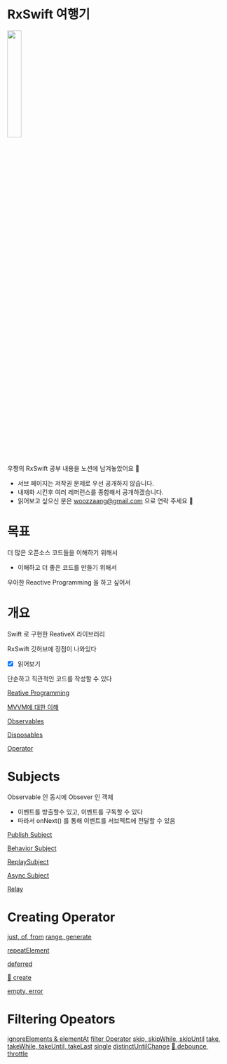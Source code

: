 # RxSwift 여행기
<img src= "https://user-images.githubusercontent.com/70905219/141748352-44e4fe18-7636-4337-b865-c9327a1f74e3.png" width= 25%>
<br />

우짱의 RxSwift 공부 내용을 노션에 남겨놓았어요 📝
* 서브 페이지는 저작권 문제로 우선 공개하지 않습니다.
* 내재화 시킨후 여러 레퍼런스를 종합해서 공개하겠습니다.
* 읽어보고 싶으신 분은 woozzaang@gmail.com 으로 연락 주세요 📧


# 목표

더 많은 오픈소스 코드들을 이해하기 위해서

- 이해하고 더 좋은 코드를 만들기 위해서

우아한 Reactive Programming 을 하고 싶어서

# 개요

Swift 로 구현한 ReativeX 라이브러리

RxSwift 깃허브에 장점이 나와있다

- [x]  읽어보기

단순하고 직관적인 코드를 작성할 수 있다

[Reative Programming](https://www.notion.so/Reative-Programming-0b94307622924a0e98626d0ff6d9cfe1)

[MVVM에 대한 이해](https://www.notion.so/MVVM-7fb2a2a7886e41b3ba8ca5bdf2738bfa)

[Observables](https://www.notion.so/Observables-fcd8997df6fc427190819cc0cdc1d555)

[Disposables](https://www.notion.so/Disposables-fb22bc9ab4414883a39e0a4c2b163c75)

[Operator](https://www.notion.so/Operator-660d0f67e7f04bdeaf0ec4e28a094f48)

# Subjects

Observable 인 동시에 Obsever 인 객체

- 이벤트를 방출할수 있고, 이벤트를 구독할 수 있다
- 따라서 onNext() 를 통해 이벤트를 서브젝트에 전달할 수 있음

[Publish Subject](https://www.notion.so/Publish-Subject-28e73236c36247f7bbbefd93b551e7d5)

[Behavior Subject](https://www.notion.so/Behavior-Subject-b4010ca7bbe443d9a7fcbf18d566ee6e)

[ReplaySubject](https://www.notion.so/ReplaySubject-eec3896bd58c452ab548425347bd6cdb)

[Async Subject](https://www.notion.so/Async-Subject-c37a4ab34b1241e2bca5faa54dcb2136)

[Relay](https://www.notion.so/Relay-5f458cacf49a4b799bf4f524000f1e7e)

# Creating Operator

[just, of, from](https://www.notion.so/just-of-from-5d95b7ffe5964ea58b5aa7877225279b)
[range, generate](https://www.notion.so/range-generate-7518bfb7cf654ddca866936ed9d32d12)

[repeatElement](https://www.notion.so/repeatElement-e84b53a3fba24561991607e67f29bfd7)

[deferred](https://www.notion.so/deferred-feaf09e2137c47c8995577cebedf7766)

[🌟 create](https://www.notion.so/create-945df8ca56ec47da8641ec731da43b8b)

[empty, error](https://www.notion.so/empty-error-b721f8db034b42e0b939c8ffe24628dd)



# Filtering Opeators

[ignoreElements & elementAt](https://www.notion.so/ignoreElements-elementAt-c8cdb29138da42f6ae66085713087665)
[filter Operator](https://www.notion.so/filter-Operator-869e080526764d54b89c263983058673)
[skip, skipWhile, skipUntil](https://www.notion.so/skip-skipWhile-skipUntil-f487ff5a9a8949f980fd3fb1512044cc)
[take, takeWhile, takeUntil, takeLast](https://www.notion.so/take-takeWhile-takeUntil-takeLast-7147eabdd6ae4904bc0dd88dacd6eba9)
[single](https://www.notion.so/single-9b833e32b6d642ff8d96c12939663d12)
[distinctUntilChange](https://www.notion.so/distinctUntilChange-40cf74acc0834eb3bad73e6f42b4af5d)
[🌟 debounce, throttle](https://www.notion.so/debounce-throttle-ca3df4864d654f6c9aa2e7d6f925a3dd)